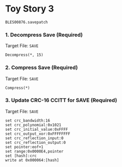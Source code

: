 # Toy Story 3 

`BLES00876.savepatch`

### 1. Decompress Save (Required)

Target File: `SAVE`

```
Decompress(*, 15)
```

### 2. Compress Save (Required)

Target File: `SAVE`

```
Compress(*)
```

### 3. Update CRC-16 CCITT for SAVE (Required)

Target File: `SAVE`

```
set crc_bandwidth:16
set crc_polynomial:0x1021
set crc_initial_value:0xFFFF
set crc_output_xor:0xFFFFFFFF
set crc_reflection_input:0
set crc_reflection_output:0
set pointer:eof+1
set range:0x0000E4,pointer
set [hash]:crc
write at 0x000064:[hash]
```

